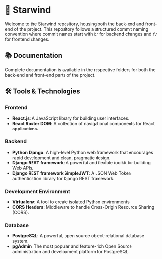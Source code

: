 # 🌟 Starwind

Welcome to the Starwind repository, housing both the back-end and front-end of the project. This repository follows a structured commit naming convention where commit names start with `b/` for backend changes and `f/` for frontend changes.

## 📚 Documentation

Complete documentation is available in the respective folders for both the back-end and front-end parts of the project.

## 🛠 Tools & Technologies

### Frontend

- **React.js**: A JavaScript library for building user interfaces.
- **React Router DOM**: A collection of navigational components for React applications.

### Backend

- **Python Django**: A high-level Python web framework that encourages rapid development and clean, pragmatic design.
- **Django REST framework**: A powerful and flexible toolkit for building Web APIs.
- **Django REST framework SimpleJWT**: A JSON Web Token authentication library for Django REST framework.

### Development Environment

- **Virtualenv**: A tool to create isolated Python environments.
- **CORS Headers**: Middleware to handle Cross-Origin Resource Sharing (CORS).

### Database

- **PostgreSQL**: A powerful, open source object-relational database system.
- **pgAdmin**: The most popular and feature-rich Open Source administration and development platform for PostgreSQL.
